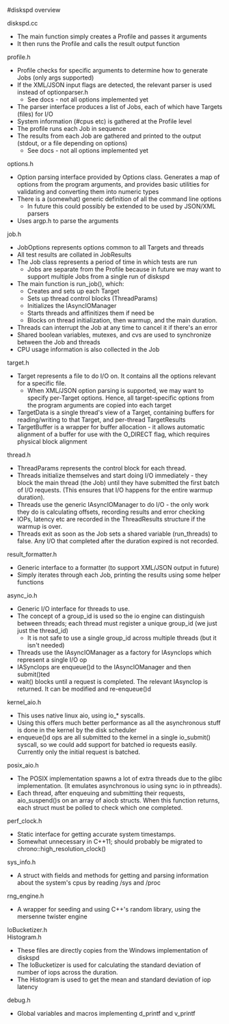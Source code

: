 #diskspd overview

diskspd.cc

- The main function simply creates a Profile and passes it arguments
- It then runs the Profile and calls the result output function

profile.h

- Profile checks for specific arguments to determine how to generate Jobs (only args supported)
- If the XML/JSON input flags are detected, the relevant parser is used instead of optionparser.h
    - See docs - not all options implemented yet
- The parser interface produces a list of Jobs, each of which have Targets (files) for I/O
- System information (#cpus etc) is gathered at the Profile level
- The profile runs each Job in sequence
- The results from each Job are gathered and printed to the output (stdout, or a file depending on
  options)
    - See docs - not all options implemented yet

options.h

- Option parsing interface provided by Options class. Generates a map of options from the program
  arguments, and provides basic utilities for validating and converting them into numeric types
- There is a (somewhat) generic definition of all the command line options
    - In future this could possibly be extended to be used by JSON/XML parsers
- Uses argp.h to parse the arguments

job.h

- JobOptions represents options common to all Targets and threads
- All test results are collated in JobResults
- The Job class represents a period of time in which tests are run
    - Jobs are separate from the Profile because in future we may want to support multiple Jobs from
      a single run of diskspd
- The main function is run\_job(), which:
    - Creates and sets up each Target
    - Sets up thread control blocks (ThreadParams)
    - Initializes the IAsyncIOManager
    - Starts threads and affinitizes them if need be
    - Blocks on thread initialization, then warmup, and the main duration.
- Threads can interrupt the Job at any time to cancel it if there's an error
- Shared boolean variables, mutexes, and cvs are used to synchronize between the Job and threads
- CPU usage information is also collected in the Job

target.h

- Target represents a file to do I/O on. It contains all the options relevant for a specific file.
  - When XML/JSON option parsing is supported, we may want to specify per-Target options. Hence,
    all target-specific options from the program arguments are copied into each target
- TargetData is a single thread's view of a Target, containing buffers for reading/writing to that
  Target, and per-thread TargetResults
- TargetBuffer is a wrapper for buffer allocation - it allows automatic alignment of a buffer for use
  with the O\_DIRECT flag, which requires physical block alignment

thread.h

- ThreadParams represents the control block for each thread.
- Threads initialize themselves and start doing I/O immediately - they block the main thread (the Job)
  until they have submitted the first batch of I/O requests. (This ensures that I/O happens for the
  entire warmup duration).
- Threads use the generic IAsyncIOManager to do I/O - the only work they do is calculating offsets,
  recording results and error checking
- IOPs, latency etc are recorded in the ThreadResults structure if the warmup is over.
- Threads exit as soon as the Job sets a shared variable (run\_threads) to false. Any I/O that
  completed after the duration expired is not recorded.

result\_formatter.h

- Generic interface to a formatter (to support XML/JSON output in future)
- Simply iterates through each Job, printing the results using some helper functions

async\_io.h

- Generic I/O interface for threads to use.
- The concept of a group\_id is used so the io engine can distinguish between threads; each thread
  must register a unique group\_id (we just just the thread\_id)
    - It is not safe to use a single group\_id across multiple threads (but it isn't needed)
- Threads use the IAsyncIOManager as a factory for IAsyncIops which represent a single I/O op
- IASyncIops are enqueue()d to the IAsyncIOManager and then submit()ted
- wait() blocks until a request is completed. The relevant IAsyncIop is returned. It can be
  modified and re-enqueue()d

kernel\_aio.h

- This uses native linux aio, using io\_\* syscalls.
- Using this offers much better performance as all the asynchronous stuff is done in the kernel by
  the disk scheduler
- enqueue()d ops are all submitted to the kernel in a single io\_submit() syscall, so we could add
  support for batched io requests easily. Currently only the initial request is batched.

posix\_aio.h

- The POSIX implementation spawns a lot of extra threads due to the glibc implementation. (It
  emulates asynchronous io using sync io in pthreads).
- Each thread, after enqueuing  and submitting their requests, aio\_suspend()s on an array of 
  aiocb structs. When this function returns, each struct must be polled to check which one
  completed.

perf\_clock.h

- Static interface for getting accurate system timestamps.
- Somewhat unnecessary in C++11; should probably be migrated to chrono::high\_resolution\_clock()

sys\_info.h

- A struct with fields and methods for getting and parsing information about the system's cpus by
  reading /sys and /proc

rng\_engine.h

- A wrapper for seeding and using C++'s random library, using the mersenne twister engine

IoBucketizer.h  
Histogram.h

- These files are directly copies from the Windows implementation of diskspd
- The IoBucketizer is used for calculating the standard deviation of number of iops across the
  duration.
- The Histogram is used to get the mean and standard deviation of iop latency

debug.h

- Global variables and macros implementing d\_printf and v\_printf

